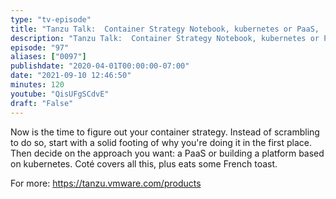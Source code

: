 ```yaml
---
type: "tv-episode"
title: "Tanzu Talk:  Container Strategy Notebook, kubernetes or PaaS,  and why in the first place"
description: "Tanzu Talk:  Container Strategy Notebook, kubernetes or PaaS,  and why in the first place"
episode: "97"
aliases: ["0097"]
publishdate: "2020-04-01T00:00:00-07:00"
date: "2021-09-10 12:46:50"
minutes: 120
youtube: "QisUFgSCdvE"
draft: "False"
---
```


Now is the time to figure out your container strategy. Instead of scrambling to do so, start with a solid footing of why you're doing it in the first place. Then decide on the approach you want: a PaaS or building a platform based on kubernetes. Coté covers all this, plus eats some French toast.

For more: https://tanzu.vmware.com/products